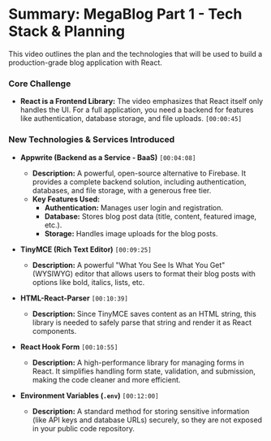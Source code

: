 # Summary: MegaBlog Part 1 - Tech Stack & Planning

This video outlines the plan and the technologies that will be used to build a production-grade blog application with React.

### Core Challenge

* **React is a Frontend Library:** The video emphasizes that React itself only handles the UI. For a full application, you need a backend for features like authentication, database storage, and file uploads. `[00:00:45]`

### New Technologies & Services Introduced

* **Appwrite (Backend as a Service - BaaS)** `[00:04:08]`
    * **Description:** A powerful, open-source alternative to Firebase. It provides a complete backend solution, including authentication, databases, and file storage, with a generous free tier.
    * **Key Features Used:**
        * **Authentication:** Manages user login and registration.
        * **Database:** Stores blog post data (title, content, featured image, etc.).
        * **Storage:** Handles image uploads for the blog posts.

* **TinyMCE (Rich Text Editor)** `[00:09:25]`
    * **Description:** A powerful "What You See Is What You Get" (WYSIWYG) editor that allows users to format their blog posts with options like bold, italics, lists, etc.

* **HTML-React-Parser** `[00:10:39]`
    * **Description:** Since TinyMCE saves content as an HTML string, this library is needed to safely parse that string and render it as React components.

* **React Hook Form** `[00:10:55]`
    * **Description:** A high-performance library for managing forms in React. It simplifies handling form state, validation, and submission, making the code cleaner and more efficient.

* **Environment Variables (`.env`)** `[00:12:00]`
    * **Description:** A standard method for storing sensitive information (like API keys and database URLs) securely, so they are not exposed in your public code repository.